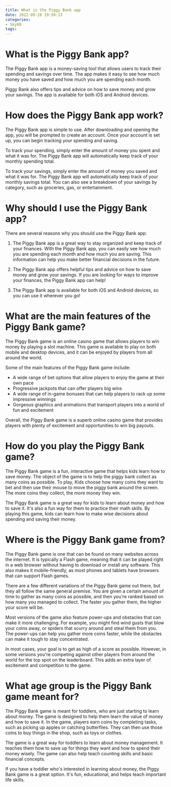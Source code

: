 ```yaml
---
title: What is the Piggy Bank app
date: 2022-09-28 19:59:13
categories:
- Sky88
tags:
---
```



#  What is the Piggy Bank app?

The Piggy Bank app is a money-saving tool that allows users to track their spending and savings over time. The app makes it easy to see how much money you have saved and how much you are spending each month.

Piggy Bank also offers tips and advice on how to save money and grow your savings. The app is available for both iOS and Android devices.

# How does the Piggy Bank app work?

The Piggy Bank app is simple to use. After downloading and opening the app, you will be prompted to create an account. Once your account is set up, you can begin tracking your spending and saving.

To track your spending, simply enter the amount of money you spent and what it was for. The Piggy Bank app will automatically keep track of your monthly spending total.

To track your savings, simply enter the amount of money you saved and what it was for. The Piggy Bank app will automatically keep track of your monthly savings total. You can also see a breakdown of your savings by category, such as groceries, gas, or entertainment.

# Why should I use the Piggy Bank app?

There are several reasons why you should use the Piggy Bank app:

1) The Piggy Bank app is a great way to stay organized and keep track of your finances. With the Piggy Bank app, you can easily see how much you are spending each month and how much you are saving. This information can help you make better financial decisions in the future.

2) The Piggy Bank app offers helpful tips and advice on how to save money and grow your savings. If you are looking for ways to improve your finances, the Piggy Bank app can help!

3) The Piggy Bank app is available for both iOS and Android devices, so you can use it wherever you go!

#  What are the main features of the Piggy Bank game?

The Piggy Bank game is an online casino game that allows players to win money by playing a slot machine. This game is available to play on both mobile and desktop devices, and it can be enjoyed by players from all around the world.

Some of the main features of the Piggy Bank game include:

- A wide range of bet options that allow players to enjoy the game at their own pace
- Progressive jackpots that can offer players big wins
- A wide range of in-game bonuses that can help players to rack up some impressive winnings
- Gorgeous graphics and animations that transport players into a world of fun and excitement

Overall, the Piggy Bank game is a superb online casino game that provides players with plenty of excitement and opportunities to win big payouts.

#  How do you play the Piggy Bank game?

The Piggy Bank game is a fun, interactive game that helps kids learn how to save money. The object of the game is to help the piggy bank collect as many coins as possible. To play, Kids choose how many coins they want to bet and then use their mouse to move the piggy bank around the screen. The more coins they collect, the more money they win.

The Piggy Bank game is a great way for kids to learn about money and how to save it. It's also a fun way for them to practice their math skills. By playing this game, kids can learn how to make wise decisions about spending and saving their money.

#  Where is the Piggy Bank game from?

The Piggy Bank game is one that can be found on many websites across the internet. It is typically a Flash game, meaning that it can be played right in a web browser without having to download or install any software. This also makes it mobile-friendly, as most phones and tablets have browsers that can support Flash games.

There are a few different variations of the Piggy Bank game out there, but they all follow the same general premise. You are given a certain amount of time to gather as many coins as possible, and then you're ranked based on how many you managed to collect. The faster you gather them, the higher your score will be.

Most versions of the game also feature power-ups and obstacles that can make it more challenging. For example, you might find wind gusts that blow your coins away, or spiders that scurry around and steal them from you. The power-ups can help you gather more coins faster, while the obstacles can make it tough to stay concentrated.

In most cases, your goal is to get as high of a score as possible. However, in some versions you're competing against other players from around the world for the top spot on the leaderboard. This adds an extra layer of excitement and competition to the game.

#  What age group is the Piggy Bank game meant for?

The Piggy Bank game is meant for toddlers, who are just starting to learn about money. The game is designed to help them learn the value of money and how to save it. In the game, players earn coins by completing tasks, such as picking up apples or catching butterflies. They can then use those coins to buy things in the shop, such as toys or clothes.

The game is a great way for toddlers to learn about money management. It teaches them how to save up for things they want and how to spend their money wisely. The game can also help teach counting skills and basic financial concepts.

If you have a toddler who's interested in learning about money, the Piggy Bank game is a great option. It's fun, educational, and helps teach important life skills.